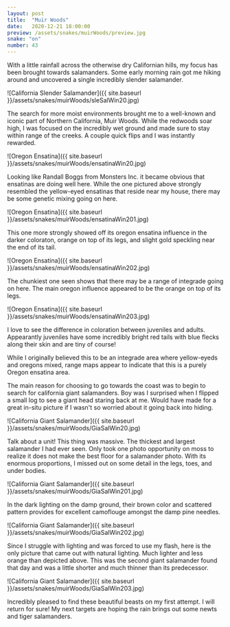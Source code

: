 ```yaml
---
layout: post
title:  "Muir Woods"
date:   2020-12-21 18:00:00
preview: /assets/snakes/muirWoods/preview.jpg
snake: "on"
number: 43
---
```


With a little rainfall across the otherwise dry Californian hills, my focus has been brought towards salamanders. Some early morning rain got me hiking around and uncovered a single incredibly slender salamander.

![California Slender Salamander]({{ site.baseurl }}/assets/snakes/muirWoods/sleSalWin20.jpg)

The search for more moist environments brought me to a well-known and iconic part of Northern California, Muir Woods. While the redwoods soar high, I was focused on the incredibly wet ground and made sure to stay within range of the creeks. A couple quick flips and I was instantly rewarded. 

![Oregon Ensatina]({{ site.baseurl }}/assets/snakes/muirWoods/ensatinaWin20.jpg)

Looking like Randall Boggs from Monsters Inc. it became obvious that ensatinas are doing well here. While the one pictured above strongly resembled the yellow-eyed ensatinas that reside near my house, there may be some genetic mixing going on here. 

![Oregon Ensatina]({{ site.baseurl }}/assets/snakes/muirWoods/ensatinaWin201.jpg)

This one more strongly showed off its oregon ensatina influence in the darker coloraton, orange on top of its legs, and slight gold speckling near the end of its tail. 

![Oregon Ensatina]({{ site.baseurl }}/assets/snakes/muirWoods/ensatinaWin202.jpg)

The chunkiest one seen shows that there may be a range of integrade going on here. The main oregon influence appeared to be the orange on top of its legs.

![Oregon Ensatina]({{ site.baseurl }}/assets/snakes/muirWoods/ensatinaWin203.jpg)

I love to see the difference in coloration between juveniles and adults. Appearantly juveniles have some incredibly bright red tails with blue flecks along their skin and are tiny of course!

While I originally believed this to be an integrade area where yellow-eyeds and oregons mixed, range maps appear to indicate that this is a purely Oregon ensatina area.

The main reason for choosing to go towards the coast was to begin to search for california giant salamanders. Boy was I surprised when I flipped a small log to see a giant head staring back at me. Would have made for a great in-situ picture if I wasn't so worried about it going back into hiding.

![California Giant Salamander]({{ site.baseurl }}/assets/snakes/muirWoods/GiaSalWin20.jpg)

Talk about a unit! This thing was massive. The thickest and largest salamander I had ever seen. Only took one photo opportunity on moss to realize it does not make the best floor for a salamander photo. With its enormous proportions, I missed out on some detail in the legs, toes, and under bodies. 

![California Giant Salamander]({{ site.baseurl }}/assets/snakes/muirWoods/GiaSalWin201.jpg)

In the dark lighting on the damp ground, their brown color and scattered pattern provides for excellent camoflouge amongst the damp pine needles. 

![California Giant Salamander]({{ site.baseurl }}/assets/snakes/muirWoods/GiaSalWin202.jpg)

Since I struggle with lighting and was forced to use my flash, here is the only picture that came out with natural lighting. Much lighter and less orange than depicted above. This was the second giant salamander found that day and was a little shorter and much thinner than its predecessor. 

![California Giant Salamander]({{ site.baseurl }}/assets/snakes/muirWoods/GiaSalWin203.jpg)

Incredibly pleased to find these beautiful beasts on my first attempt. I will return for sure! My next targets are hoping the rain brings out some newts and tiger salamanders.